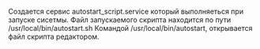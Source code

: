 Создается сервис autostart_script.service который выполняеться при запуске сисетмы.
Файл запускаемого скрипта находится по пути /usr/local/bin/autostart.sh
Командой /usr/local/bin/autostart, открывается файл скрипта редактором.  
